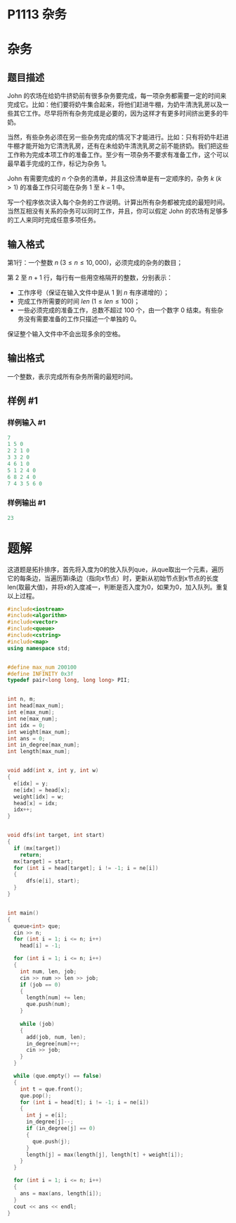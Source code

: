 # P1113 杂务

# 杂务

## 题目描述

John 的农场在给奶牛挤奶前有很多杂务要完成，每一项杂务都需要一定的时间来完成它。比如：他们要将奶牛集合起来，将他们赶进牛棚，为奶牛清洗乳房以及一些其它工作。尽早将所有杂务完成是必要的，因为这样才有更多时间挤出更多的牛奶。

当然，有些杂务必须在另一些杂务完成的情况下才能进行。比如：只有将奶牛赶进牛棚才能开始为它清洗乳房，还有在未给奶牛清洗乳房之前不能挤奶。我们把这些工作称为完成本项工作的准备工作。至少有一项杂务不要求有准备工作，这个可以最早着手完成的工作，标记为杂务 $1$。

John 有需要完成的 $n$ 个杂务的清单，并且这份清单是有一定顺序的，杂务 $k\ (k>1)$ 的准备工作只可能在杂务 $1$ 至 $k-1$ 中。

写一个程序依次读入每个杂务的工作说明。计算出所有杂务都被完成的最短时间。当然互相没有关系的杂务可以同时工作，并且，你可以假定 John 的农场有足够多的工人来同时完成任意多项任务。

## 输入格式

第1行：一个整数 $n\ (3 \le n \le 10{,}000)$，必须完成的杂务的数目；

第 $2$ 至 $n+1$ 行，每行有一些用空格隔开的整数，分别表示：

- 工作序号（保证在输入文件中是从 $1$ 到 $n$ 有序递增的）；
- 完成工作所需要的时间 $len\ (1 \le len \le 100)$；
- 一些必须完成的准备工作，总数不超过 $100$ 个，由一个数字 $0$ 结束。有些杂务没有需要准备的工作只描述一个单独的 $0$。

保证整个输入文件中不会出现多余的空格。

## 输出格式

一个整数，表示完成所有杂务所需的最短时间。

## 样例 #1

### 样例输入 #1

```c++
7
1 5 0
2 2 1 0
3 3 2 0
4 6 1 0
5 1 2 4 0
6 8 2 4 0
7 4 3 5 6 0
```

### 样例输出 #1

```c++
23
```

# 题解

这道题是拓扑排序，首先将入度为0的放入队列que，从que取出一个元素，遍历它的每条边，当遍历第i条边（指向x节点）时，更新从初始节点到x节点的长度len(取最大值)，并将x的入度减一，判断是否入度为0，如果为0，加入队列。重复以上过程。

```c++
#include<iostream>
#include<algorithm>
#include<vector>
#include<queue>
#include<cstring>
#include<map>
using namespace std;


#define max_num 200100
#define INFINITY 0x3f   
typedef pair<long long, long long> PII;


int n, m;
int head[max_num];
int e[max_num];
int ne[max_num];
int idx = 0;
int weight[max_num];
int ans = 0;
int in_degree[max_num];
int length[max_num];


void add(int x, int y, int w)
{
  e[idx] = y;
  ne[idx] = head[x];
  weight[idx] = w;
  head[x] = idx;
  idx++;
}


void dfs(int target, int start)
{
  if (mx[target])
    return;
  mx[target] = start;
  for (int i = head[target]; i != -1; i = ne[i])
  {
      dfs(e[i], start);
  }
}


int main()
{
  queue<int> que;
  cin >> n;
  for (int i = 1; i <= n; i++)
    head[i] = -1;

  for (int i = 1; i <= n; i++)
  {
    int num, len, job;
    cin >> num >> len >> job;
    if (job == 0)
    {
      length[num] += len;
      que.push(num);
    }
      
    while (job)
    {
      add(job, num, len);
      in_degree[num]++;
      cin >> job;
    }
  }

  while (que.empty() == false)
  {
    int t = que.front();
    que.pop();
    for (int i = head[t]; i != -1; i = ne[i])
    {
      int j = e[i];
      in_degree[j]--;
      if (in_degree[j] == 0)
      {
        que.push(j);
      }
      length[j] = max(length[j], length[t] + weight[i]);
    }
  }

  for (int i = 1; i <= n; i++)
  {
    ans = max(ans, length[i]);
  }
  cout << ans << endl;
}
```
